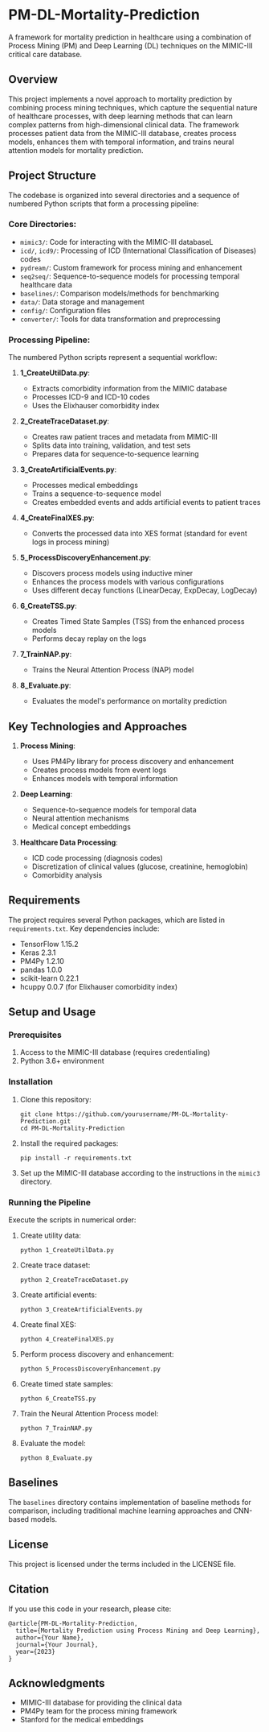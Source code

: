 # PM-DL-Mortality-Prediction

A framework for mortality prediction in healthcare using a combination of Process Mining (PM) and Deep Learning (DL) techniques on the MIMIC-III critical care database.

## Overview

This project implements a novel approach to mortality prediction by combining process mining techniques, which capture the sequential nature of healthcare processes, with deep learning methods that can learn complex patterns from high-dimensional clinical data. The framework processes patient data from the MIMIC-III database, creates process models, enhances them with temporal information, and trains neural attention models for mortality prediction.

## Project Structure

The codebase is organized into several directories and a sequence of numbered Python scripts that form a processing pipeline:

### Core Directories:
- `mimic3/`: Code for interacting with the MIMIC-III databaseL
- `icd/`, `icd9/`: Processing of ICD (International Classification of Diseases) codes
- `pydream/`: Custom framework for process mining and enhancement
- `seq2seq/`: Sequence-to-sequence models for processing temporal healthcare data
- `baselines/`: Comparison models/methods for benchmarking
- `data/`: Data storage and management
- `config/`: Configuration files
- `converter/`: Tools for data transformation and preprocessing

### Processing Pipeline:

The numbered Python scripts represent a sequential workflow:

1. **1_CreateUtilData.py**: 
   - Extracts comorbidity information from the MIMIC database
   - Processes ICD-9 and ICD-10 codes
   - Uses the Elixhauser comorbidity index

2. **2_CreateTraceDataset.py**:
   - Creates raw patient traces and metadata from MIMIC-III
   - Splits data into training, validation, and test sets
   - Prepares data for sequence-to-sequence learning

3. **3_CreateArtificialEvents.py**:
   - Processes medical embeddings
   - Trains a sequence-to-sequence model
   - Creates embedded events and adds artificial events to patient traces

4. **4_CreateFinalXES.py**:
   - Converts the processed data into XES format (standard for event logs in process mining)

5. **5_ProcessDiscoveryEnhancement.py**:
   - Discovers process models using inductive miner
   - Enhances the process models with various configurations
   - Uses different decay functions (LinearDecay, ExpDecay, LogDecay)

6. **6_CreateTSS.py**:
   - Creates Timed State Samples (TSS) from the enhanced process models
   - Performs decay replay on the logs

7. **7_TrainNAP.py**:
   - Trains the Neural Attention Process (NAP) model

8. **8_Evaluate.py**:
   - Evaluates the model's performance on mortality prediction

## Key Technologies and Approaches

1. **Process Mining**:
   - Uses PM4Py library for process discovery and enhancement
   - Creates process models from event logs
   - Enhances models with temporal information

2. **Deep Learning**:
   - Sequence-to-sequence models for temporal data
   - Neural attention mechanisms
   - Medical concept embeddings

3. **Healthcare Data Processing**:
   - ICD code processing (diagnosis codes)
   - Discretization of clinical values (glucose, creatinine, hemoglobin)
   - Comorbidity analysis

## Requirements

The project requires several Python packages, which are listed in `requirements.txt`. Key dependencies include:

- TensorFlow 1.15.2
- Keras 2.3.1
- PM4Py 1.2.10
- pandas 1.0.0
- scikit-learn 0.22.1
- hcuppy 0.0.7 (for Elixhauser comorbidity index)

## Setup and Usage

### Prerequisites

1. Access to the MIMIC-III database (requires credentialing)
2. Python 3.6+ environment

### Installation

1. Clone this repository:
   ```
   git clone https://github.com/yourusername/PM-DL-Mortality-Prediction.git
   cd PM-DL-Mortality-Prediction
   ```

2. Install the required packages:
   ```
   pip install -r requirements.txt
   ```

3. Set up the MIMIC-III database according to the instructions in the `mimic3` directory.

### Running the Pipeline

Execute the scripts in numerical order:

1. Create utility data:
   ```
   python 1_CreateUtilData.py
   ```

2. Create trace dataset:
   ```
   python 2_CreateTraceDataset.py
   ```

3. Create artificial events:
   ```
   python 3_CreateArtificialEvents.py
   ```

4. Create final XES:
   ```
   python 4_CreateFinalXES.py
   ```

5. Perform process discovery and enhancement:
   ```
   python 5_ProcessDiscoveryEnhancement.py
   ```

6. Create timed state samples:
   ```
   python 6_CreateTSS.py
   ```

7. Train the Neural Attention Process model:
   ```
   python 7_TrainNAP.py
   ```

8. Evaluate the model:
   ```
   python 8_Evaluate.py
   ```

## Baselines

The `baselines` directory contains implementation of baseline methods for comparison, including traditional machine learning approaches and CNN-based models.

## License

This project is licensed under the terms included in the LICENSE file.

## Citation

If you use this code in your research, please cite:

```
@article{PM-DL-Mortality-Prediction,
  title={Mortality Prediction using Process Mining and Deep Learning},
  author={Your Name},
  journal={Your Journal},
  year={2023}
}
```

## Acknowledgments

- MIMIC-III database for providing the clinical data
- PM4Py team for the process mining framework
- Stanford for the medical embeddings